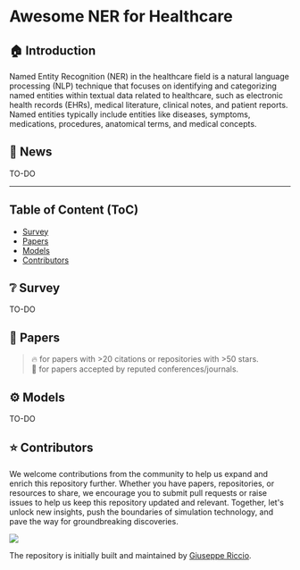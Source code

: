 # Awesome NER for Healthcare

## :house: Introduction

Named Entity Recognition (NER) in the healthcare field is a natural language processing (NLP) technique that focuses on identifying and categorizing named entities within textual data related to healthcare, such as electronic health records (EHRs), medical literature, clinical notes, and patient reports. Named entities typically include entities like diseases, symptoms, medications, procedures, anatomical terms, and medical concepts.

## :bell: News

TO-DO

-----
## Table of Content (ToC)

- [Survey](#survey)
- [Papers](#papers)
- [Models](#models)
- [Contributors](#contributors)

## :grey_question: Survey

TO-DO

## :book: Papers

> 🔥 for papers with >20 citations or repositories with >50 stars.\
> 📖 for papers accepted by reputed conferences/journals.

## :gear: Models

TO-DO

## :star: Contributors

We welcome contributions from the community to help us expand and enrich this repository further. Whether you have papers, repositories, or resources to share, we encourage you to submit pull requests or raise issues to help us keep this repository updated and relevant. Together, let's unlock new insights, push the boundaries of simulation technology, and pave the way for groundbreaking discoveries.

<a href="https://github.com/giuseppericcio/Awesome-NER-for-Healthcare/graphs/contributors">
  <img src="https://contrib.rocks/image?repo=giuseppericcio/Awesome-NER-for-Healthcare" />
</a>

The repository is initially built and maintained by [Giuseppe Riccio](https://github.com/giuseppericcio).
